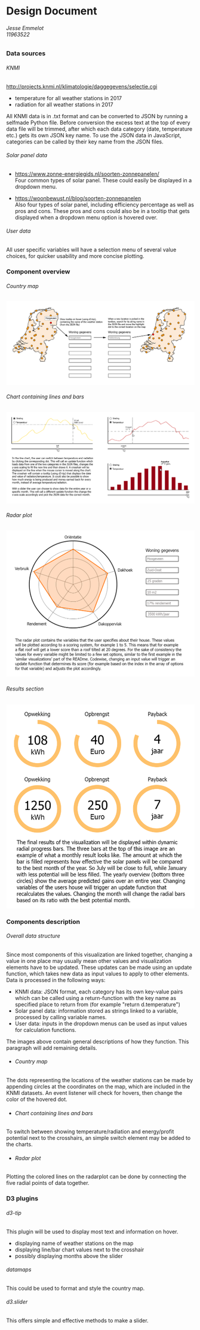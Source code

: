 # Design Document
###### Jesse Emmelot <br> 11963522

### Data sources
###### KNMI
http://projects.knmi.nl/klimatologie/daggegevens/selectie.cgi
- temperature for all weather stations in 2017
- radiation for all weather stations in 2017

All KNMI data is in .txt format and can be converted to JSON by running a selfmade Python file. Before conversion the excess text at the top of every data file will be trimmed, after which each data category (date, temperature etc.) gets its own JSON key name. To use the JSON data in JavaScript, categories can be called by their key name from the JSON files.

###### Solar panel data
- https://www.zonne-energiegids.nl/soorten-zonnepanelen/ <br> Four common types of solar panel. These could easily be displayed in a dropdown menu.

- https://woonbewust.nl/blog/soorten-zonnepanelen <br> Also four types of solar panel, including efficiency percentage as well as pros and cons. These pros and cons could also be in a tooltip that gets displayed when a dropdown menu option is hovered over.

###### User data
All user specific variables will have a selection menu of several value choices, for quicker usability and more concise plotting.

### Component overview
###### Country map
![](doc/advanced_sketch_map.png)

###### Chart containing lines and bars
![](doc/advanced_sketch_linegraph.png)

###### Radar plot
![](doc/advanced_sketch_radarplot.png)

###### Results section
![](doc/advanced_sketch_results.png)

### Components description
###### Overall data structure
Since most components of this visualization are linked together, changing a value in one place may usually mean other values and visualization elements have to be updated. These updates can be made using an update function, which takes new data as input values to apply to other elements. Data is processed in the following ways:
- KNMI data: JSON format, each category has its own key-value pairs which can be called using a return-function with the key name as specified place to return from (for example "return d.temperature")
- Solar panel data: information stored as strings linked to a variable, processed by calling variable names.
- User data: inputs in the dropdown menus can be used as input values for calculation functions.

The images above contain general descriptions of how they function. This paragraph will add remaining details.
- ###### Country map
The dots representing the locations of the weather stations can be made by appending circles at the coordinates on the map, which are included in the KNMI datasets. An event listener will check for hovers, then change the color of the hovered dot.

- ###### Chart containing lines and bars
To switch between showing temperature/radiation and energy/profit potential next to the crosshairs, an simple switch element may be added to the charts.

- ###### Radar plot
Plotting the colored lines on the radarplot can be done by connecting the five radial points of data together. 

### D3 plugins
###### d3-tip
This plugin will be used to display most text and information on hover.
- displaying name of weather stations on the map
- displaying line/bar chart values next to the crosshair
- possibly displaying months above the slider

###### datamaps
This could be used to format and style the country map.

###### d3.slider
This offers simple and effective methods to make a slider.
